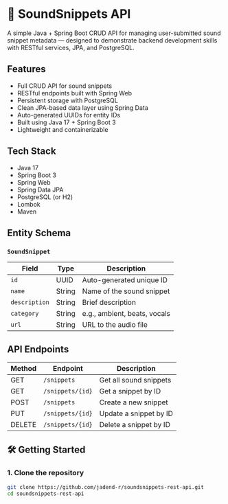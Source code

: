 # 🎵 SoundSnippets API

A simple Java + Spring Boot CRUD API for managing user-submitted sound snippet metadata — designed to demonstrate backend development skills with RESTful services, JPA, and PostgreSQL.

##  Features

- Full CRUD API for sound snippets
- RESTful endpoints built with Spring Web
- Persistent storage with PostgreSQL
- Clean JPA-based data layer using Spring Data
- Auto-generated UUIDs for entity IDs
- Built using Java 17 + Spring Boot 3
- Lightweight and containerizable

##  Tech Stack

- Java 17
- Spring Boot 3
- Spring Web
- Spring Data JPA
- PostgreSQL (or H2)
- Lombok
- Maven

##  Entity Schema

### `SoundSnippet`

| Field         | Type     | Description                       |
|---------------|----------|-----------------------------------|
| `id`          | UUID     | Auto-generated unique ID          |
| `name`        | String   | Name of the sound snippet         |
| `description` | String   | Brief description                 |
| `category`    | String   | e.g., ambient, beats, vocals      |
| `url`         | String   | URL to the audio file             |

##  API Endpoints

| Method | Endpoint           | Description                |
|--------|--------------------|----------------------------|
| GET    | `/snippets`        | Get all sound snippets     |
| GET    | `/snippets/{id}`   | Get a snippet by ID        |
| POST   | `/snippets`        | Create a new snippet       |
| PUT    | `/snippets/{id}`   | Update a snippet by ID     |
| DELETE | `/snippets/{id}`   | Delete a snippet by ID     |

## 🛠️ Getting Started

### 1. Clone the repository

```bash
git clone https://github.com/jadend-r/soundsnippets-rest-api.git
cd soundsnippets-rest-api
